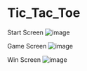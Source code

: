# Tic_Tac_Toe

Start Screen
![image](https://user-images.githubusercontent.com/37909750/130730040-fa63200f-3ab9-407c-b873-b69523996ba8.png)

Game Screen
![image](https://user-images.githubusercontent.com/37909750/130730063-90aaf250-c740-4b96-ba09-222778006f0f.png)

Win Screen
![image](https://user-images.githubusercontent.com/37909750/130730089-8782e076-105c-46d2-a478-09ef4ecb7c9c.png)
